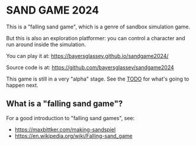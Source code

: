 # SAND GAME 2024

This is a "falling sand game", which is a genre of sandbox simulation game.

But this is also an exploration platformer: you can control a character and
run around inside the simulation.

You can play it at: https://bayersglassey.github.io/sandgame2024/

Source code is at: https://github.com/bayersglassey/sandgame2024

This game is still in a very "alpha" stage.
See the [TODO](./TODO) for what's going to happen next.

## What is a "falling sand game"?

For a good introduction to "falling sand games", see:
* https://maxbittker.com/making-sandspiel
* https://en.wikipedia.org/wiki/Falling-sand_game

